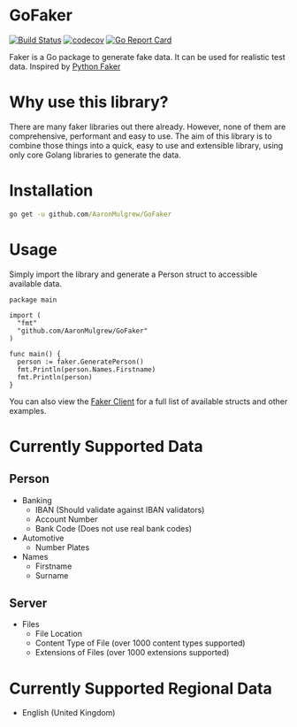 # GoFaker
[![Build Status](https://travis-ci.org/AaronMulgrew/GoFaker.svg?branch=master)](https://travis-ci.org/AaronMulgrew/GoFaker) [![codecov](https://codecov.io/gh/AaronMulgrew/GoFaker/branch/master/graph/badge.svg)](https://codecov.io/gh/AaronMulgrew/GoFaker) [![Go Report Card](https://goreportcard.com/badge/github.com/aaronmulgrew/gofaker)](https://goreportcard.com/report/github.com/aaronmulgrew/gofaker)

Faker is a Go package to generate fake data. It can be used for realistic test data. Inspired by [Python Faker](https://github.com/joke2k/faker)

# Why use this library?
There are many faker libraries out there already. However, none of them are comprehensive, performant and easy to use. The aim of this library is to combine those things into a quick, easy to use and extensible library, using only core Golang libraries to generate the data. 

# Installation
```cmd
go get -u github.com/AaronMulgrew/GoFaker
```

# Usage
Simply import the library and generate a Person struct to accessible available data.
```Golang
package main

import (
  "fmt"
  "github.com/AaronMulgrew/GoFaker"
)

func main() {
  person := faker.GeneratePerson()
  fmt.Println(person.Names.Firstname)
  fmt.Println(person)
}
```


You can also view the [Faker Client](https://github.com/AaronMulgrew/FakerClient) for a full list of available structs and other examples.

# Currently Supported Data
## Person
 - Banking
    - IBAN (Should validate against IBAN validators)
    - Account Number
    - Bank Code (Does not use real bank codes)
 - Automotive
    - Number Plates
 - Names
    - Firstname
    - Surname
## Server
 - Files
   - File Location
   - Content Type of File (over 1000 content types supported)
   - Extensions of Files (over 1000 extensions supported)

# Currently Supported Regional Data
- English (United Kingdom)
